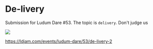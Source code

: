 # De-livery

Submission for Ludum Dare #53. The topic is `delivery`. Don't judge us

![](https://static.jam.host/raw/964/94/z/59076.png)

https://ldjam.com/events/ludum-dare/53/de-livery-2
